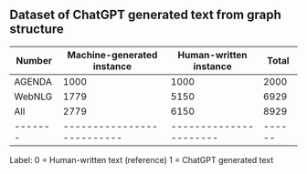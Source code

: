 ## Dataset of ChatGPT generated text from graph structure

<!-- TABLE_GENERATE_START -->

| Number | Machine-generated instance | Human-written instance | Total  |
| -------| -------------------------- | ---------------------- | ------ |  
| AGENDA |        1000                |          1000          |  2000  |
| WebNLG |        1779                |          5150          |  6929  |
|  All   |        2779                |          6150          |  8929  |
| -------| -------------------------- | ---------------------- | ------ | 

<!-- TABLE_GENERATE_END -->



Label: 0 = Human-written text (reference)
       1 = ChatGPT generated text
